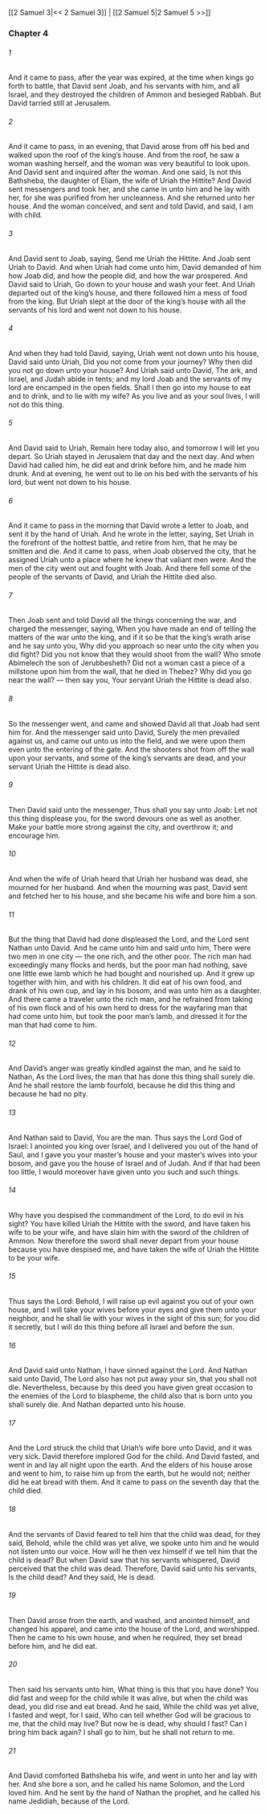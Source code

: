 [[2 Samuel 3|<< 2 Samuel 3]]  |  [[2 Samuel 5|2 Samuel 5 >>]]

### Chapter 4
###### 1
And it came to pass, after the year was expired, at the time when kings go forth to battle, that David sent Joab, and his servants with him, and all Israel, and they destroyed the children of Ammon and besieged Rabbah. But David tarried still at Jerusalem.

###### 2
And it came to pass, in an evening, that David arose from off his bed and walked upon the roof of the king’s house. And from the roof, he saw a woman washing herself, and the woman was very beautiful to look upon. And David sent and inquired after the woman. And one said, Is not this Bathsheba, the daughter of Eliam, the wife of Uriah the Hittite? And David sent messengers and took her, and she came in unto him and he lay with her, for she was purified from her uncleanness. And she returned unto her house. And the woman conceived, and sent and told David, and said, I am with child.

###### 3
And David sent to Joab, saying, Send me Uriah the Hittite. And Joab sent Uriah to David. And when Uriah had come unto him, David demanded of him how Joab did, and how the people did, and how the war prospered. And David said to Uriah, Go down to your house and wash your feet. And Uriah departed out of the king’s house, and there followed him a mess of food from the king. But Uriah slept at the door of the king’s house with all the servants of his lord and went not down to his house.

###### 4
And when they had told David, saying, Uriah went not down unto his house, David said unto Uriah, Did you not come from your journey? Why then did you not go down unto your house? And Uriah said unto David, The ark, and Israel, and Judah abide in tents; and my lord Joab and the servants of my lord are encamped in the open fields. Shall I then go into my house to eat and to drink, and to lie with my wife? As you live and as your soul lives, I will not do this thing.

###### 5
And David said to Uriah, Remain here today also, and tomorrow I will let you depart. So Uriah stayed in Jerusalem that day and the next day. And when David had called him, he did eat and drink before him, and he made him drunk. And at evening, he went out to lie on his bed with the servants of his lord, but went not down to his house.

###### 6
And it came to pass in the morning that David wrote a letter to Joab, and sent it by the hand of Uriah. And he wrote in the letter, saying, Set Uriah in the forefront of the hottest battle, and retire from him, that he may be smitten and die. And it came to pass, when Joab observed the city, that he assigned Uriah unto a place where he knew that valiant men were. And the men of the city went out and fought with Joab. And there fell some of the people of the servants of David, and Uriah the Hittite died also.

###### 7
Then Joab sent and told David all the things concerning the war, and charged the messenger, saying, When you have made an end of telling the matters of the war unto the king, and if it so be that the king’s wrath arise and he say unto you, Why did you approach so near unto the city when you did fight? Did you not know that they would shoot from the wall? Who smote Abimelech the son of Jerubbesheth? Did not a woman cast a piece of a millstone upon him from the wall, that he died in Thebez? Why did you go near the wall? — then say you, Your servant Uriah the Hittite is dead also.

###### 8
So the messenger went, and came and showed David all that Joab had sent him for. And the messenger said unto David, Surely the men prevailed against us, and came out unto us into the field, and we were upon them even unto the entering of the gate. And the shooters shot from off the wall upon your servants, and some of the king’s servants are dead, and your servant Uriah the Hittite is dead also.

###### 9
Then David said unto the messenger, Thus shall you say unto Joab: Let not this thing displease you, for the sword devours one as well as another. Make your battle more strong against the city, and overthrow it; and encourage him.

###### 10
And when the wife of Uriah heard that Uriah her husband was dead, she mourned for her husband. And when the mourning was past, David sent and fetched her to his house, and she became his wife and bore him a son.

###### 11
But the thing that David had done displeased the Lord, and the Lord sent Nathan unto David. And he came unto him and said unto him, There were two men in one city — the one rich, and the other poor. The rich man had exceedingly many flocks and herds, but the poor man had nothing, save one little ewe lamb which he had bought and nourished up. And it grew up together with him, and with his children. It did eat of his own food, and drank of his own cup, and lay in his bosom, and was unto him as a daughter. And there came a traveler unto the rich man, and he refrained from taking of his own flock and of his own herd to dress for the wayfaring man that had come unto him, but took the poor man’s lamb, and dressed it for the man that had come to him.

###### 12
And David’s anger was greatly kindled against the man, and he said to Nathan, As the Lord lives, the man that has done this thing shall surely die. And he shall restore the lamb fourfold, because he did this thing and because he had no pity.

###### 13
And Nathan said to David, You are the man. Thus says the Lord God of Israel: I anointed you king over Israel, and I delivered you out of the hand of Saul, and I gave you your master’s house and your master’s wives into your bosom, and gave you the house of Israel and of Judah. And if that had been too little, I would moreover have given unto you such and such things.

###### 14
Why have you despised the commandment of the Lord, to do evil in his sight? You have killed Uriah the Hittite with the sword, and have taken his wife to be your wife, and have slain him with the sword of the children of Ammon. Now therefore the sword shall never depart from your house because you have despised me, and have taken the wife of Uriah the Hittite to be your wife.

###### 15
Thus says the Lord: Behold, I will raise up evil against you out of your own house, and I will take your wives before your eyes and give them unto your neighbor, and he shall lie with your wives in the sight of this sun; for you did it secretly, but I will do this thing before all Israel and before the sun.

###### 16
And David said unto Nathan, I have sinned against the Lord. And Nathan said unto David, The Lord also has not put away your sin, that you shall not die. Nevertheless, because by this deed you have given great occasion to the enemies of the Lord to blaspheme, the child also that is born unto you shall surely die. And Nathan departed unto his house.

###### 17
And the Lord struck the child that Uriah’s wife bore unto David, and it was very sick. David therefore implored God for the child. And David fasted, and went in and lay all night upon the earth. And the elders of his house arose and went to him, to raise him up from the earth, but he would not; neither did he eat bread with them. And it came to pass on the seventh day that the child died.

###### 18
And the servants of David feared to tell him that the child was dead, for they said, Behold, while the child was yet alive, we spoke unto him and he would not listen unto our voice. How will he then vex himself if we tell him that the child is dead? But when David saw that his servants whispered, David perceived that the child was dead. Therefore, David said unto his servants, Is the child dead? And they said, He is dead.

###### 19
Then David arose from the earth, and washed, and anointed himself, and changed his apparel, and came into the house of the Lord, and worshipped. Then he came to his own house, and when he required, they set bread before him, and he did eat.

###### 20
Then said his servants unto him, What thing is this that you have done? You did fast and weep for the child while it was alive, but when the child was dead, you did rise and eat bread. And he said, While the child was yet alive, I fasted and wept, for I said, Who can tell whether God will be gracious to me, that the child may live? But now he is dead, why should I fast? Can I bring him back again? I shall go to him, but he shall not return to me.

###### 21
And David comforted Bathsheba his wife, and went in unto her and lay with her. And she bore a son, and he called his name Solomon, and the Lord loved him. And he sent by the hand of Nathan the prophet, and he called his name Jedidiah, because of the Lord.